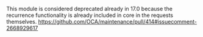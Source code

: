 This module is considered deprecated already in 17.0 because the recurrence functionality is already included in core in the requests themselves.
https://github.com/OCA/maintenance/pull/414#issuecomment-2668929617
